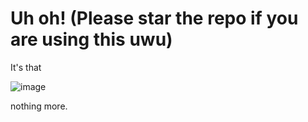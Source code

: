 # Uh oh! (Please star the repo if you are using this uwu)

It's that

![image](https://user-images.githubusercontent.com/25652765/77218356-e686fe00-6b00-11ea-9e92-bb5bbbc5f71d.png)

nothing more.
